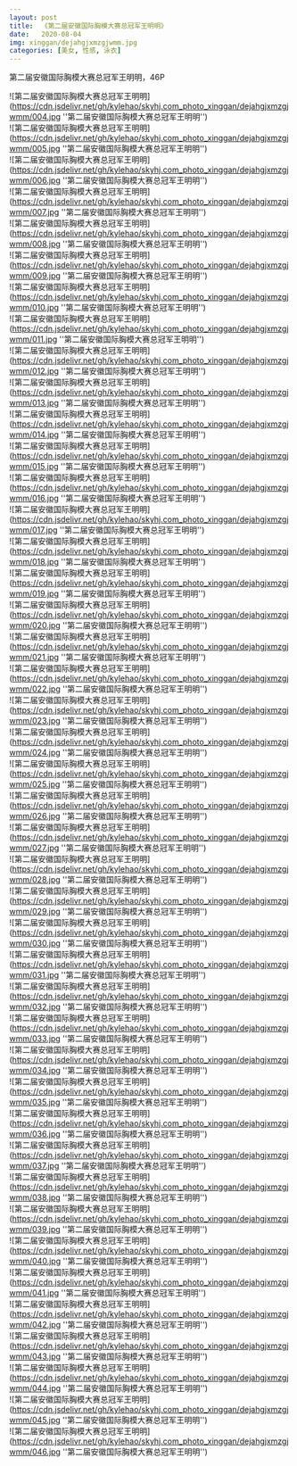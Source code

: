 ```yaml
---
layout: post
title:  《第二届安徽国际胸模大赛总冠军王明明》
date:   2020-08-04
img: xinggan/dejahgjxmzgjwmm.jpg
categories: [美女, 性感, 泳衣]
---
```


第二届安徽国际胸模大赛总冠军王明明，46P

![第二届安徽国际胸模大赛总冠军王明明](https://cdn.jsdelivr.net/gh/kylehao/skyhj.com_photo_xinggan/dejahgjxmzgjwmm/004.jpg ''第二届安徽国际胸模大赛总冠军王明明'') <br>
![第二届安徽国际胸模大赛总冠军王明明](https://cdn.jsdelivr.net/gh/kylehao/skyhj.com_photo_xinggan/dejahgjxmzgjwmm/005.jpg ''第二届安徽国际胸模大赛总冠军王明明'') <br>
![第二届安徽国际胸模大赛总冠军王明明](https://cdn.jsdelivr.net/gh/kylehao/skyhj.com_photo_xinggan/dejahgjxmzgjwmm/006.jpg ''第二届安徽国际胸模大赛总冠军王明明'') <br>
![第二届安徽国际胸模大赛总冠军王明明](https://cdn.jsdelivr.net/gh/kylehao/skyhj.com_photo_xinggan/dejahgjxmzgjwmm/007.jpg ''第二届安徽国际胸模大赛总冠军王明明'') <br>
![第二届安徽国际胸模大赛总冠军王明明](https://cdn.jsdelivr.net/gh/kylehao/skyhj.com_photo_xinggan/dejahgjxmzgjwmm/008.jpg ''第二届安徽国际胸模大赛总冠军王明明'') <br>
![第二届安徽国际胸模大赛总冠军王明明](https://cdn.jsdelivr.net/gh/kylehao/skyhj.com_photo_xinggan/dejahgjxmzgjwmm/009.jpg ''第二届安徽国际胸模大赛总冠军王明明'') <br>
![第二届安徽国际胸模大赛总冠军王明明](https://cdn.jsdelivr.net/gh/kylehao/skyhj.com_photo_xinggan/dejahgjxmzgjwmm/010.jpg ''第二届安徽国际胸模大赛总冠军王明明'') <br>
![第二届安徽国际胸模大赛总冠军王明明](https://cdn.jsdelivr.net/gh/kylehao/skyhj.com_photo_xinggan/dejahgjxmzgjwmm/011.jpg ''第二届安徽国际胸模大赛总冠军王明明'') <br>
![第二届安徽国际胸模大赛总冠军王明明](https://cdn.jsdelivr.net/gh/kylehao/skyhj.com_photo_xinggan/dejahgjxmzgjwmm/012.jpg ''第二届安徽国际胸模大赛总冠军王明明'') <br>
![第二届安徽国际胸模大赛总冠军王明明](https://cdn.jsdelivr.net/gh/kylehao/skyhj.com_photo_xinggan/dejahgjxmzgjwmm/013.jpg ''第二届安徽国际胸模大赛总冠军王明明'') <br>
![第二届安徽国际胸模大赛总冠军王明明](https://cdn.jsdelivr.net/gh/kylehao/skyhj.com_photo_xinggan/dejahgjxmzgjwmm/014.jpg ''第二届安徽国际胸模大赛总冠军王明明'') <br>
![第二届安徽国际胸模大赛总冠军王明明](https://cdn.jsdelivr.net/gh/kylehao/skyhj.com_photo_xinggan/dejahgjxmzgjwmm/015.jpg ''第二届安徽国际胸模大赛总冠军王明明'') <br>
![第二届安徽国际胸模大赛总冠军王明明](https://cdn.jsdelivr.net/gh/kylehao/skyhj.com_photo_xinggan/dejahgjxmzgjwmm/016.jpg ''第二届安徽国际胸模大赛总冠军王明明'') <br>
![第二届安徽国际胸模大赛总冠军王明明](https://cdn.jsdelivr.net/gh/kylehao/skyhj.com_photo_xinggan/dejahgjxmzgjwmm/017.jpg ''第二届安徽国际胸模大赛总冠军王明明'') <br>
![第二届安徽国际胸模大赛总冠军王明明](https://cdn.jsdelivr.net/gh/kylehao/skyhj.com_photo_xinggan/dejahgjxmzgjwmm/018.jpg ''第二届安徽国际胸模大赛总冠军王明明'') <br>
![第二届安徽国际胸模大赛总冠军王明明](https://cdn.jsdelivr.net/gh/kylehao/skyhj.com_photo_xinggan/dejahgjxmzgjwmm/019.jpg ''第二届安徽国际胸模大赛总冠军王明明'') <br>
![第二届安徽国际胸模大赛总冠军王明明](https://cdn.jsdelivr.net/gh/kylehao/skyhj.com_photo_xinggan/dejahgjxmzgjwmm/020.jpg ''第二届安徽国际胸模大赛总冠军王明明'') <br>
![第二届安徽国际胸模大赛总冠军王明明](https://cdn.jsdelivr.net/gh/kylehao/skyhj.com_photo_xinggan/dejahgjxmzgjwmm/021.jpg ''第二届安徽国际胸模大赛总冠军王明明'') <br>
![第二届安徽国际胸模大赛总冠军王明明](https://cdn.jsdelivr.net/gh/kylehao/skyhj.com_photo_xinggan/dejahgjxmzgjwmm/022.jpg ''第二届安徽国际胸模大赛总冠军王明明'') <br>
![第二届安徽国际胸模大赛总冠军王明明](https://cdn.jsdelivr.net/gh/kylehao/skyhj.com_photo_xinggan/dejahgjxmzgjwmm/023.jpg ''第二届安徽国际胸模大赛总冠军王明明'') <br>
![第二届安徽国际胸模大赛总冠军王明明](https://cdn.jsdelivr.net/gh/kylehao/skyhj.com_photo_xinggan/dejahgjxmzgjwmm/024.jpg ''第二届安徽国际胸模大赛总冠军王明明'') <br>
![第二届安徽国际胸模大赛总冠军王明明](https://cdn.jsdelivr.net/gh/kylehao/skyhj.com_photo_xinggan/dejahgjxmzgjwmm/025.jpg ''第二届安徽国际胸模大赛总冠军王明明'') <br>
![第二届安徽国际胸模大赛总冠军王明明](https://cdn.jsdelivr.net/gh/kylehao/skyhj.com_photo_xinggan/dejahgjxmzgjwmm/026.jpg ''第二届安徽国际胸模大赛总冠军王明明'') <br>
![第二届安徽国际胸模大赛总冠军王明明](https://cdn.jsdelivr.net/gh/kylehao/skyhj.com_photo_xinggan/dejahgjxmzgjwmm/027.jpg ''第二届安徽国际胸模大赛总冠军王明明'') <br>
![第二届安徽国际胸模大赛总冠军王明明](https://cdn.jsdelivr.net/gh/kylehao/skyhj.com_photo_xinggan/dejahgjxmzgjwmm/028.jpg ''第二届安徽国际胸模大赛总冠军王明明'') <br>
![第二届安徽国际胸模大赛总冠军王明明](https://cdn.jsdelivr.net/gh/kylehao/skyhj.com_photo_xinggan/dejahgjxmzgjwmm/029.jpg ''第二届安徽国际胸模大赛总冠军王明明'') <br>
![第二届安徽国际胸模大赛总冠军王明明](https://cdn.jsdelivr.net/gh/kylehao/skyhj.com_photo_xinggan/dejahgjxmzgjwmm/030.jpg ''第二届安徽国际胸模大赛总冠军王明明'') <br>
![第二届安徽国际胸模大赛总冠军王明明](https://cdn.jsdelivr.net/gh/kylehao/skyhj.com_photo_xinggan/dejahgjxmzgjwmm/031.jpg ''第二届安徽国际胸模大赛总冠军王明明'') <br>
![第二届安徽国际胸模大赛总冠军王明明](https://cdn.jsdelivr.net/gh/kylehao/skyhj.com_photo_xinggan/dejahgjxmzgjwmm/032.jpg ''第二届安徽国际胸模大赛总冠军王明明'') <br>
![第二届安徽国际胸模大赛总冠军王明明](https://cdn.jsdelivr.net/gh/kylehao/skyhj.com_photo_xinggan/dejahgjxmzgjwmm/033.jpg ''第二届安徽国际胸模大赛总冠军王明明'') <br>
![第二届安徽国际胸模大赛总冠军王明明](https://cdn.jsdelivr.net/gh/kylehao/skyhj.com_photo_xinggan/dejahgjxmzgjwmm/034.jpg ''第二届安徽国际胸模大赛总冠军王明明'') <br>
![第二届安徽国际胸模大赛总冠军王明明](https://cdn.jsdelivr.net/gh/kylehao/skyhj.com_photo_xinggan/dejahgjxmzgjwmm/035.jpg ''第二届安徽国际胸模大赛总冠军王明明'') <br>
![第二届安徽国际胸模大赛总冠军王明明](https://cdn.jsdelivr.net/gh/kylehao/skyhj.com_photo_xinggan/dejahgjxmzgjwmm/036.jpg ''第二届安徽国际胸模大赛总冠军王明明'') <br>
![第二届安徽国际胸模大赛总冠军王明明](https://cdn.jsdelivr.net/gh/kylehao/skyhj.com_photo_xinggan/dejahgjxmzgjwmm/037.jpg ''第二届安徽国际胸模大赛总冠军王明明'') <br>
![第二届安徽国际胸模大赛总冠军王明明](https://cdn.jsdelivr.net/gh/kylehao/skyhj.com_photo_xinggan/dejahgjxmzgjwmm/038.jpg ''第二届安徽国际胸模大赛总冠军王明明'') <br>
![第二届安徽国际胸模大赛总冠军王明明](https://cdn.jsdelivr.net/gh/kylehao/skyhj.com_photo_xinggan/dejahgjxmzgjwmm/039.jpg ''第二届安徽国际胸模大赛总冠军王明明'') <br>
![第二届安徽国际胸模大赛总冠军王明明](https://cdn.jsdelivr.net/gh/kylehao/skyhj.com_photo_xinggan/dejahgjxmzgjwmm/040.jpg ''第二届安徽国际胸模大赛总冠军王明明'') <br>
![第二届安徽国际胸模大赛总冠军王明明](https://cdn.jsdelivr.net/gh/kylehao/skyhj.com_photo_xinggan/dejahgjxmzgjwmm/041.jpg ''第二届安徽国际胸模大赛总冠军王明明'') <br>
![第二届安徽国际胸模大赛总冠军王明明](https://cdn.jsdelivr.net/gh/kylehao/skyhj.com_photo_xinggan/dejahgjxmzgjwmm/042.jpg ''第二届安徽国际胸模大赛总冠军王明明'') <br>
![第二届安徽国际胸模大赛总冠军王明明](https://cdn.jsdelivr.net/gh/kylehao/skyhj.com_photo_xinggan/dejahgjxmzgjwmm/043.jpg ''第二届安徽国际胸模大赛总冠军王明明'') <br>
![第二届安徽国际胸模大赛总冠军王明明](https://cdn.jsdelivr.net/gh/kylehao/skyhj.com_photo_xinggan/dejahgjxmzgjwmm/044.jpg ''第二届安徽国际胸模大赛总冠军王明明'') <br>
![第二届安徽国际胸模大赛总冠军王明明](https://cdn.jsdelivr.net/gh/kylehao/skyhj.com_photo_xinggan/dejahgjxmzgjwmm/045.jpg ''第二届安徽国际胸模大赛总冠军王明明'') <br>
![第二届安徽国际胸模大赛总冠军王明明](https://cdn.jsdelivr.net/gh/kylehao/skyhj.com_photo_xinggan/dejahgjxmzgjwmm/046.jpg ''第二届安徽国际胸模大赛总冠军王明明'') <br>
